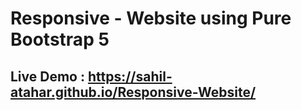 # Responsive - Website using Pure Bootstrap 5

## Live Demo :  https://sahil-atahar.github.io/Responsive-Website/

